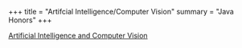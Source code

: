 +++
title = "Artifcial Intelligence/Computer Vision"
summary = "Java Honors"
+++

[Artificial Intelligence and Computer Vision](./CompVision.paper.pdf)